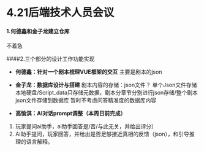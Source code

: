 # 4.21后端技术人员会议
#### 1.何德鑫和金子龙建立仓库
不着急

####2.三个部分的设计工作功能实现

- 	**何德鑫：针对一个剧本梳理VUE框架的交互**
主要是剧本的json

- 	**金子龙：数据库设计与搭建**
剧本内容的存储：json文件？
单个Json文件存储本地硬盘/Script_data只存储元数据，剧本分章节分别进行json存储/整个剧本json文件存储到数据库
暂时不考虑问答精准度的数据库内容

- 	**高愉淇：AI对话prompt调整（本周日前完成）**
1. 玩家提问ai助手，ai助手回答是/否/与此无关，并给出评分）
2. Ai助手提问，玩家回答，并给出是否足够接近真相的反馈（json），和引导推理的语言解释。




